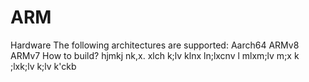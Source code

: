 # ARM
Hardware The following architectures are supported: Aarch64 ARMv8 ARMv7 How to build?
hjmkj nk,x.
xlch k;lv
klnx ln;lxcnv l
 mlxm;lv m;x
 k ;lxk;lv
 k;lv k'ckb
 

